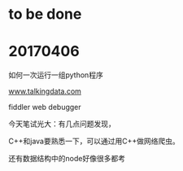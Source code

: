 # to be done

# 20170406

如何一次运行一组python程序

www.talkingdata.com

fiddler web debugger

今天笔试光大：有几点问题发现，

C++和java要熟悉一下，可以通过用C++做网络爬虫。

还有数据结构中的node好像很多都考

